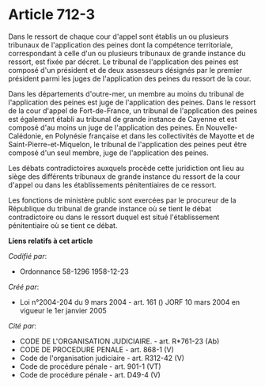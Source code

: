 # Article 712-3

Dans le ressort de chaque cour d'appel sont établis un ou plusieurs tribunaux de l'application des peines dont la compétence
territoriale, correspondant à celle d'un ou plusieurs tribunaux de grande instance du ressort, est fixée par décret. Le
tribunal de l'application des peines est composé d'un président et de deux assesseurs désignés par le premier président parmi
les juges de l'application des peines du ressort de la cour.

Dans les départements d'outre-mer, un membre au moins du tribunal de l'application des peines est juge de l'application des
peines. Dans le ressort de la cour d'appel de Fort-de-France, un tribunal de l'application des peines est également établi au
tribunal de grande instance de Cayenne et est composé d'au moins un juge de l'application des peines. En Nouvelle-Calédonie,
en Polynésie française et dans les collectivités de Mayotte et de Saint-Pierre-et-Miquelon, le tribunal de l'application des
peines peut être composé d'un seul membre, juge de l'application des peines.

Les débats contradictoires auxquels procède cette juridiction ont lieu au siège des différents tribunaux de grande instance
du ressort de la cour d'appel ou dans les établissements pénitentiaires de ce ressort.

Les fonctions de ministère public sont exercées par le procureur de la République du tribunal de grande instance où se tient
le débat contradictoire ou dans le ressort duquel est situé l'établissement pénitentiaire où se tient ce débat.

**Liens relatifs à cet article**

_Codifié par_:

  - Ordonnance 58-1296 1958-12-23

_Créé par_:

  - Loi n°2004-204 du 9 mars 2004 - art. 161 () JORF 10 mars 2004 en vigueur le 1er janvier 2005

_Cité par_:

  - CODE DE L'ORGANISATION JUDICIAIRE. - art. R*761-23 (Ab)
  - CODE DE PROCEDURE PENALE - art. 868-1 (V)
  - Code de l'organisation judiciaire - art. R312-42 (V)
  - Code de procédure pénale - art. 901-1 (VT)
  - Code de procédure pénale - art. D49-4 (V)
